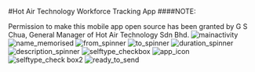 #Hot Air Technology Workforce Tracking App
####NOTE:

Permission to make this mobile app open source has been granted by G S Chua, General Manager of Hot Air Technology Sdn Bhd.
![mainactivity](https://cloud.githubusercontent.com/assets/25849407/23251724/533454f8-f9e9-11e6-88c5-ffd3f9415af1.png)
![name_memorised](https://cloud.githubusercontent.com/assets/25849407/23252634/81d18a08-f9ec-11e6-9876-bf6cc2bc4ec6.png)
![from_spinner](https://cloud.githubusercontent.com/assets/25849407/23251781/7a964a10-f9e9-11e6-9c61-ce3eeeeae766.png)
![to_spinner](https://cloud.githubusercontent.com/assets/25849407/23251821/96994672-f9e9-11e6-9ab8-5dd99659892b.png)
![duration_spinner](https://cloud.githubusercontent.com/assets/25849407/23251902/d07e6322-f9e9-11e6-8ee2-20ae66a203be.png)
![description_spinner](https://cloud.githubusercontent.com/assets/25849407/23252029/4a37f26e-f9ea-11e6-8e62-d11b6a52ffa6.png)
![selftype_checkbox](https://cloud.githubusercontent.com/assets/25849407/23252188/dfb60ce0-f9ea-11e6-8730-4250b15fb6f8.png)
![app_icon](https://cloud.githubusercontent.com/assets/25849407/23252221/038bc0e2-f9eb-11e6-8194-89f2646ede00.png)
![selftype_check box2](https://cloud.githubusercontent.com/assets/25849407/23252247/2a66c3ce-f9eb-11e6-81f4-0dacc772844b.png)
![ready_to_send](https://cloud.githubusercontent.com/assets/25849407/23252206/eb4aec7e-f9ea-11e6-8523-e92148205b0e.png)


